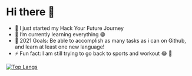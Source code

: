 # Hi there 👋

- 🔭 I just started my Hack Your Future Journey
- 🌱 I’m currently learning everything 😁
- 🥅 2021 Goals: Be able to accomplish as many tasks as i can on Github, and learn at least one new language!
- ⚡ Fun fact: I am still trying to go back to sports and workout 😂 🤣

[![Top Langs](https://github-readme-stats.vercel.app/api/top-langs/?username=zaraana&count_private=true)](https://github.com/zaraana/github-readme-stats)